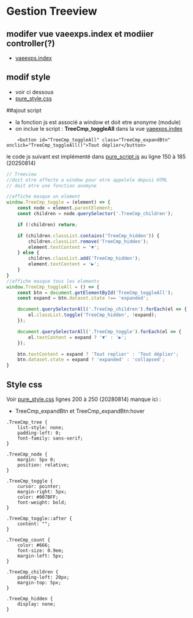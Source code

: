 
# Gestion Treeview


## modifer vue vaeexps.index et modiier controller(?)
- [vaeexps.index](../srcLaravel/resources/views/vaeexps/index.blade.php)

## modif style
- voir ci dessous
- [pure_style.css](../srcLaravel/public/build/assets/pure_style.css) 

##ajout script
- la fonction js est associé a window et doit etre anonyme (module)
- on inclue le script : **TreeCmp_toggleAll** dans la vue [vaeexps.index](../srcLaravel/resources/views/vaeexps/index.blade.php)
```
	<button id="TreeCmp_toggleAll" class="TreeCmp_expandBtn" onclick="TreeCmp_toggleAll()">Tout déplier</button>
```

le code js suivant est implémenté dans [pure_script.js](../srcLaravel/public/build/assets/pure_script.js) au ligne 150 à 185 (20250814)
```js
// Treeview
//doit etre affecte a window pour etre appelele depusi HTML
// doit etre une fonction anomyne

//affiche masque un element
window.TreeCmp_toggle = (element) => {
    const node = element.parentElement;
    const children = node.querySelector('.TreeCmp_children');

    if (!children) return;

    if (children.classList.contains('TreeCmp_hidden')) {
        children.classList.remove('TreeCmp_hidden');
        element.textContent = '▼';
    } else {
        children.classList.add('TreeCmp_hidden');
        element.textContent = '▶';
    }
}
//affiche masque tous les elements
window.TreeCmp_toggleAll = () => {
    const btn = document.getElementById('TreeCmp_toggleAll');
    const expand = btn.dataset.state !== 'expanded';

    document.querySelectorAll('.TreeCmp_children').forEach(el => {
        el.classList.toggle('TreeCmp_hidden', !expand);
    });

    document.querySelectorAll('.TreeCmp_toggle').forEach(el => {
        el.textContent = expand ? '▼' : '▶';
    });

    btn.textContent = expand ? 'Tout replier' : 'Tout déplier';
    btn.dataset.state = expand ? 'expanded' : 'collapsed';
}

```



## Style css
Voir [pure_style.css](../srcLaravel/public/build/assets/pure_style.css) lignes 200 à 250 (20280814)
manque ici : 
- TreeCmp_expandBtn et TreeCmp_expandBtn:hover

```
.TreeCmp_tree {
    list-style: none;
    padding-left: 0;
    font-family: sans-serif;
}

.TreeCmp_node {
    margin: 5px 0;
    position: relative;
}

.TreeCmp_toggle {
    cursor: pointer;
    margin-right: 5px;
    color: #007BFF;
    font-weight: bold;
}

.TreeCmp_toggle::after {
    content: "";
}

.TreeCmp_count {
    color: #666;
    font-size: 0.9em;
    margin-left: 5px;
}

.TreeCmp_children {
    padding-left: 20px;
    margin-top: 5px;
}

.TreeCmp_hidden {
    display: none;
}
```

